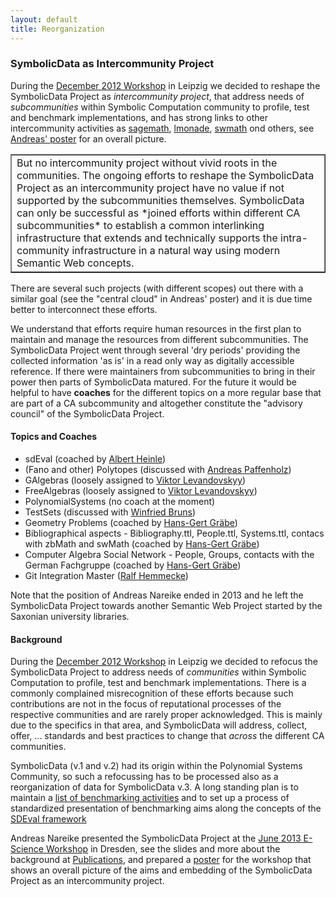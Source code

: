 ```yaml
---
layout: default
title: Reorganization
---
```


### SymbolicData as Intercommunity Project

During the [December 2012 Workshop](Events.2012-12 "wikilink") in Leipzig we decided to reshape the SymbolicData Project as *intercommunity project*, that address needs of *subcommunities* within Symbolic Computation community to profile, test and benchmark implementations, and has strong links to other intercommunity activities as [sagemath](http://sagemath.org/), [lmonade](http://www.lmona.de/), [swmath](http://www.swmath.org/) ond others, see [Andreas' poster](http://symbolicdata.org/Uploads/overview-poster.pdf) for an overall picture.

<center>
<table border="1" width="80%" cellpadding="10">
<tr>
<td>
But no intercommunity project without vivid roots in the communities. The ongoing efforts to reshape the SymbolicData Project as an intercommunity project have no value if not supported by the subcommunities themselves. SymbolicData can only be successful as *joined efforts within different CA subcommunities* to establish a common interlinking infrastructure that extends and technically supports the intra-community infrastructure in a natural way using modern Semantic Web concepts.

</td>
</tr>
</table>
</center>
There are several such projects (with different scopes) out there with a similar goal (see the "central cloud" in Andreas' poster) and it is due time better to interconnect these efforts.

We understand that efforts require human resources in the first plan to maintain and manage the resources from different subcommunities. The SymbolicData Project went through several 'dry periods' providing the collected information 'as is' in a read only way as digitally accessible reference. If there were maintainers from subcommunities to bring in their power then parts of SymbolicData matured. For the future it would be helpful to have **coaches** for the different topics on a more regular base that are part of a CA subcommunity and altogether constitute the "advisory council" of the SymbolicData Project.

#### Topics and Coaches

-   sdEval (coached by [Albert Heinle](http://symbolicdata.org/Data/People/Heinle_A))
-   (Fano and other) Polytopes (discussed with [Andreas Paffenholz](http://symbolicdata.org/Data/People/Paffenholz_A))
-   GAlgebras (loosely assigned to [Viktor Levandovskyy](http://symbolicdata.org/Data/People/Levandovskyy_V))
-   FreeAlgebras (loosely assigned to [Viktor Levandovskyy](http://symbolicdata.org/Data/People/Levandovskyy_V))
-   PolynomialSystems (no coach at the moment)
-   TestSets (discussed with [Winfried Bruns](http://symbolicdata.org/Data/People/Bruns_W))
-   Geometry Problems (coached by [Hans-Gert Gräbe](http://symbolicdata.org/Data/People/Graebe_HG))
-   Bibliographical aspects - Bibliography.ttl, People.ttl, Systems.ttl, contacs with zbMath and swMath (coached by [Hans-Gert Gräbe](http://symbolicdata.org/Data/People/Graebe_HG))
-   Computer Algebra Social Network - People, Groups, contacts with the German Fachgruppe (coached by [Hans-Gert Gräbe](http://symbolicdata.org/Data/People/Graebe_HG))
-   Git Integration Master ([Ralf Hemmecke](http://symbolicdata.org/Data/People/Hemmecke_Ralf))

Note that the position of Andreas Nareike ended in 2013 and he left the SymbolicData Project towards another Semantic Web Project started by the Saxonian university libraries.

#### Background

During the [December 2012 Workshop](Events.2012-12 "wikilink") in Leipzig we decided to refocus the SymbolicData Project to address needs of *communities* within Symbolic Computation to profile, test and benchmark implementations. There is a commonly complained misrecognition of these efforts because such contributions are not in the focus of reputational processes of the respective communities and are rarely proper acknowledged. This is mainly due to the specifics in that area, and SymbolicData will address, collect, offer, ... standards and best practices to change that *across* the different CA communities.

SymbolicData (v.1 and v.2) had its origin within the Polynomial Systems Community, so such a refocussing has to be processed also as a reorganization of data for SymbolicData v.3. A long standing plan is to maintain a [list of benchmarking activities](Benchmarks "wikilink") and to set up a process of standardized presentation of benchmarking aims along the  concepts of the [SDEval framework](SDEval "wikilink")

Andreas Nareike presented the SymbolicData Project at the [June 2013 E-Science Workshop](http://www.escience-sachsen.de/?p=1382) in Dresden, see the slides and more about the background at [Publications](Publications "wikilink"), and prepared a [poster](http://symbolicdata.org/Webseiten/overview-poster.pdf) for the workshop that shows an overall picture of the aims and embedding of the SymbolicData Project as an intercommunity project.
